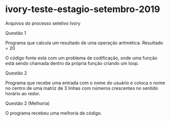 # ivory-teste-estagio-setembro-2019
Arquivos do processo seletivo Ivory

Questão 1

Programa que calcula um resultado de uma operação aritmética.
Resultado = 20

O código fonte está com um problema de codificação, onde uma função está sendo chamada dentro da própria função criando um loop.


Questão 2

Programa que recebe uma entrada com o nome do usuário e coloca o nome no centro de uma matriz de 3 linhas com números crescentes no sentido horário ao redor.

Questão 2 (Melhoria)

O programa recebeu uma melhoria de código.

